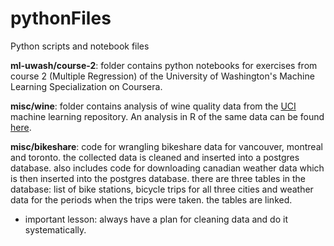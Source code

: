 # pythonFiles
Python scripts and notebook files

**ml-uwash/course-2**: folder contains python notebooks for exercises from course 2 (Multiple Regression) of the 
University of Washington's Machine Learning Specialization on Coursera.

**misc/wine**: folder contains analysis of wine quality data from the [UCI](https://archive.ics.uci.edu/ml/datasets/Wine+Quality) machine learning repository. An analysis in R of the same data can be found [here](https://github.com/sunnykan/RFiles/blob/master/wine/wines.md).

**misc/bikeshare**: code for wrangling bikeshare data for vancouver, montreal and toronto. the collected data is cleaned and inserted into a postgres database. also includes code for downloading canadian weather data which is then inserted into the postgres database. there are three tables in the database: list of bike stations, bicycle trips for all three cities and weather data for the periods when the trips were taken. the tables are linked.
- important lesson: always have a plan for cleaning data and do it systematically.
